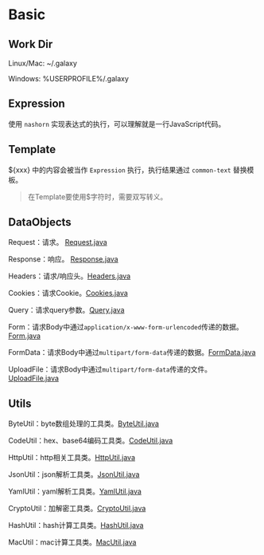 # Basic

## Work Dir

Linux/Mac: ~/.galaxy

Windows: %USERPROFILE%/.galaxy

## Expression

使用 `nashorn` 实现表达式的执行，可以理解就是一行JavaScript代码。

## Template

${xxx} 中的内容会被当作 `Expression` 执行，执行结果通过 `common-text` 替换模板。

> 在Template要使用$字符时，需要双写转义。

## DataObjects

Request：请求。 [Request.java](https://github1s.com/outlaws-bai/Galaxy/blob/main/src/main/java/org/m2sec/core/models/Request.java)

Response：响应。 [Response.java](https://github1s.com/outlaws-bai/Galaxy/blob/main/src/main/java/org/m2sec/core/models/Response.java)

Headers：请求/响应头。[Headers.java](https://github1s.com/outlaws-bai/Galaxy/blob/main/src/main/java/org/m2sec/core/models/Headers.java)

Cookies：请求Cookie。[Cookies.java](https://github1s.com/outlaws-bai/Galaxy/blob/main/src/main/java/org/m2sec/core/models/Cookies.java)

Query：请求query参数。[Query.java](https://github1s.com/outlaws-bai/Galaxy/blob/main/src/main/java/org/m2sec/core/models/Query.java)

Form：请求Body中通过`application/x-www-form-urlencoded`传递的数据。[Form.java](https://github1s.com/outlaws-bai/Galaxy/blob/main/src/main/java/org/m2sec/core/models/Form.java)

FormData：请求Body中通过`multipart/form-data`传递的数据。[FormData.java](https://github1s.com/outlaws-bai/Galaxy/blob/main/src/main/java/org/m2sec/core/models/FormData.java)

UploadFile：请求Body中通过`multipart/form-data`传递的文件。[UploadFile.java](https://github1s.com/outlaws-bai/Galaxy/blob/main/src/main/java/org/m2sec/core/models/UploadFile.java)

## Utils

ByteUtil：byte数组处理的工具类。[ByteUtil.java](https://github1s.com/outlaws-bai/Galaxy/blob/main/src/main/java/org/m2sec/core/utils/ByteUtil.java)

CodeUtil：hex、base64编码工具类。[CodeUtil.java](https://github1s.com/outlaws-bai/Galaxy/blob/main/src/main/java/org/m2sec/core/utils/CodeUtil.java)

HttpUtil：http相关工具类。[HttpUtil.java](https://github1s.com/outlaws-bai/Galaxy/blob/main/src/main/java/org/m2sec/core/utils/HttpUtil.java)

JsonUtil：json解析工具类。[JsonUtil.java](https://github1s.com/outlaws-bai/Galaxy/blob/main/src/main/java/org/m2sec/core/utils/JsonUtil.java)

YamlUtil：yaml解析工具类。[YamlUtil.java](https://github1s.com/outlaws-bai/Galaxy/blob/main/src/main/java/org/m2sec/core/utils/YamlUtil.java)

CryptoUtil：加解密工具类。[CryptoUtil.java](https://github1s.com/outlaws-bai/Galaxy/blob/main/src/main/java/org/m2sec/core/utils/CryptoUtil.java)

HashUtil：hash计算工具类。[HashUtil.java](https://github1s.com/outlaws-bai/Galaxy/blob/main/src/main/java/org/m2sec/core/utils/HashUtil.java)

MacUtil：mac计算工具类。[MacUtil.java](https://github1s.com/outlaws-bai/Galaxy/blob/main/src/main/java/org/m2sec/core/utils/MacUtil.java)
